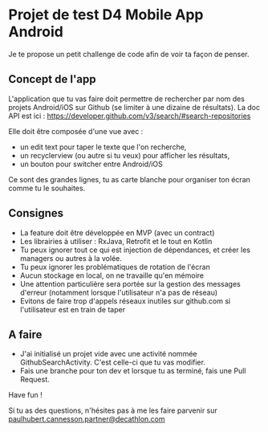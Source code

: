 # Projet de test D4 Mobile App Android

Je te propose un petit challenge de code afin de voir ta façon de penser.

## Concept de l'app

L'application que tu vas faire doit permettre de rechercher par nom des projets Android/iOS sur Github (se limiter à une dizaine de résultats).
La doc API est ici : https://developer.github.com/v3/search/#search-repositories

Elle doit être composée d'une vue avec :
- un edit text pour taper le texte que l'on recherche,
- un recyclerview (ou autre si tu veux) pour afficher les résultats,
- un bouton pour switcher entre Android/iOS

Ce sont des grandes lignes, tu as carte blanche pour organiser ton écran comme tu le souhaites.


## Consignes

- La feature doit être développée en MVP (avec un contract)
- Les librairies à utiliser : RxJava, Retrofit et le tout en Kotlin
- Tu peux ignorer tout ce qui est injection de dépendances, et créer les managers ou autres à la volée.
- Tu peux ignorer les problématiques de rotation de l'écran
- Aucun stockage en local, on ne travaille qu'en mémoire
- Une attention particulière sera portée sur la gestion des messages d'erreur (notamment lorsque l'utilisateur n'a pas de réseau)
- Evitons de faire trop d'appels réseaux inutiles sur github.com si l'utilisateur est en train de taper


## A faire

- J'ai initialisé un projet vide avec une activité nommée GithubSearchActivity. C'est celle-ci que tu vas modifier.
- Fais une branche pour ton dev et lorsque tu as terminé, fais une Pull Request.

Have fun !

Si tu as des questions, n'hésites pas à me les faire parvenir sur paulhubert.cannesson.partner@decathlon.com
